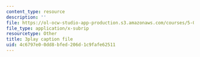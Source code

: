 ```yaml
---
content_type: resource
description: ''
file: https://ol-ocw-studio-app-production.s3.amazonaws.com/courses/5-08j-biological-chemistry-ii-spring-2016/4c6797e00dd8bfed206d1c9fafe62511_qDBdd9-T8lg.srt
file_type: application/x-subrip
resourcetype: Other
title: 3play caption file
uid: 4c6797e0-0dd8-bfed-206d-1c9fafe62511
---
```

